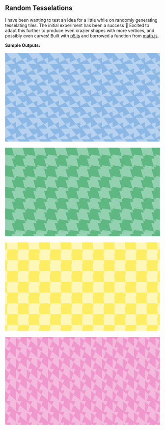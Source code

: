 ## Random Tesselations

I have been wanting to test an idea for a little while on randomly generating tesselating tiles. The initial experiment has been a success :stars: Excited to adapt this further to produce even crazier shapes with more vertices, and possibly even curves! Built with [p5.js](https://p5js.org/) and borrowed a function from [math.js](https://mathjs.org).

**Sample Outputs:**
<br /><br />
<img src="https://github.com/erinachavez/experiments/blob/master/tesselations/samples/sample1.png" /><br /><br />
<img src="https://github.com/erinachavez/experiments/blob/master/tesselations/samples/sample2.png" /><br /><br />
<img src="https://github.com/erinachavez/experiments/blob/master/tesselations/samples/sample3.png" /><br /><br />
<img src="https://github.com/erinachavez/experiments/blob/master/tesselations/samples/sample4.png" /><br /><br />
